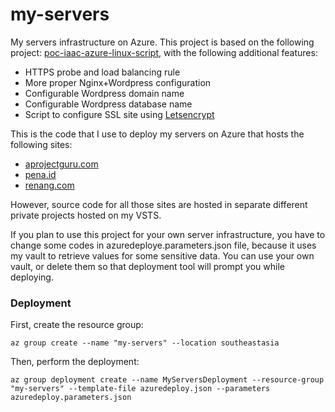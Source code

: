 # my-servers
My servers infrastructure on Azure. This project is based on the following project: [poc-iaac-azure-linux-script](https://github.com/icgid/poc-iaac-azure-linux-script), with the following additional features:
* HTTPS probe and load balancing rule
* More proper Nginx+Wordpress configuration
* Configurable Wordpress domain name
* Configurable Wordpress database name
* Script to configure SSL site using [Letsencrypt](https://letsencrypt.org/)

This is the code that I use to deploy my servers on Azure that hosts the following sites:
* [aprojectguru.com](https://aprojectguru.com)
* [pena.id](https://pena.id)
* [renang.com](https://renang.com)

However, source code for all those sites are hosted in separate different private projects hosted on my VSTS.

If you plan to use this project for your own server infrastructure, you have to change some codes in azuredeploye.parameters.json file, because it uses my vault to retrieve values for some sensitive data. You can use your own vault, or delete them so that deployment tool will prompt you while deploying.

### Deployment
First, create the resource group:

```
az group create --name "my-servers" --location southeastasia
```
Then, perform the deployment:
```
az group deployment create --name MyServersDeployment --resource-group "my-servers" --template-file azuredeploy.json --parameters azuredeploy.parameters.json
```
